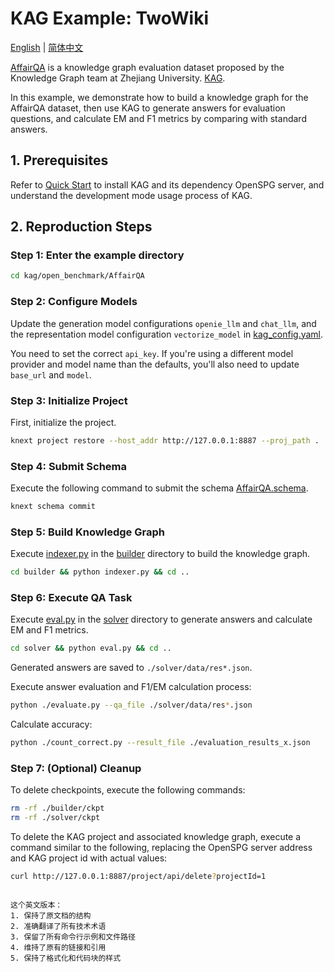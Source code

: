 # KAG Example: TwoWiki

[English](./README.md) |
[简体中文](./README_cn.md)

[AffairQA](https://arxiv.org/abs/2011.01060) is a knowledge graph evaluation dataset proposed by the Knowledge Graph team at Zhejiang University. [KAG](https://arxiv.org/abs/2409.13731).

In this example, we demonstrate how to build a knowledge graph for the AffairQA dataset, then use KAG to generate answers for evaluation questions, and calculate EM and F1 metrics by comparing with standard answers.

## 1. Prerequisites

Refer to [Quick Start](https://openspg.yuque.com/ndx6g9/0.6/quzq24g4esal7q17) to install KAG and its dependency OpenSPG server, and understand the development mode usage process of KAG.

## 2. Reproduction Steps

### Step 1: Enter the example directory

```bash
cd kag/open_benchmark/AffairQA
```

### Step 2: Configure Models

Update the generation model configurations `openie_llm` and `chat_llm`, and the representation model configuration `vectorize_model` in [kag_config.yaml](./kag_config.yaml).

You need to set the correct `api_key`. If you're using a different model provider and model name than the defaults, you'll also need to update `base_url` and `model`.

### Step 3: Initialize Project

First, initialize the project.

```bash
knext project restore --host_addr http://127.0.0.1:8887 --proj_path .
```

### Step 4: Submit Schema

Execute the following command to submit the schema [AffairQA.schema](./schema/AffairQA.schema).

```bash
knext schema commit
```

### Step 5: Build Knowledge Graph

Execute [indexer.py](./builder/indexer.py) in the [builder](./builder) directory to build the knowledge graph.

```bash
cd builder && python indexer.py && cd ..
```

### Step 6: Execute QA Task

Execute [eval.py](./solver/eval.py) in the [solver](./solver) directory to generate answers and calculate EM and F1 metrics.

```bash
cd solver && python eval.py && cd ..
```

Generated answers are saved to `./solver/data/res*.json`.

Execute answer evaluation and F1/EM calculation process:
```bash
python ./evaluate.py --qa_file ./solver/data/res*.json
```

Calculate accuracy:
```bash
python ./count_correct.py --result_file ./evaluation_results_x.json
```

### Step 7: (Optional) Cleanup

To delete checkpoints, execute the following commands:

```bash
rm -rf ./builder/ckpt
rm -rf ./solver/ckpt
```

To delete the KAG project and associated knowledge graph, execute a command similar to the following, replacing the OpenSPG server address and KAG project id with actual values:

```bash
curl http://127.0.0.1:8887/project/api/delete?projectId=1
```
```

这个英文版本：
1. 保持了原文档的结构
2. 准确翻译了所有技术术语
3. 保留了所有命令行示例和文件路径
4. 维持了原有的链接和引用
5. 保持了格式化和代码块的样式